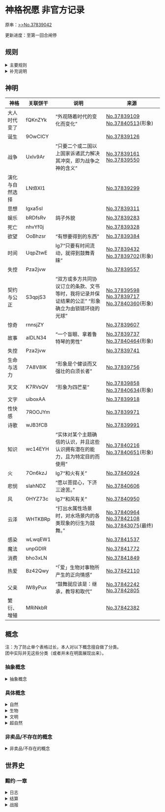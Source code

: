 # 神格祝愿 非官方记录

原串：[>>No.37839042](https://adnmb3.com/t/37839042)

更新进度：至第一回合闸停

## 规则

<details><summary>主要规则</summary>

[>>No.37839057](https://adnmb3.com/t/37839042?page=1)

```
#不限量多人团
这是一个多人团，会对每个玩家记录一些数据信息；但是本团并没有固定的玩家或玩家上限。实际上，本团使用“概念神明”机制，任何一个玩家都可以选择成为某个神明的中之人，或是自行创建一个新的神明。

#类牌中世界
这个团是类牌中世界团，也就是说，玩家需要通过打出一些概念卡来左右这个世界的状态。这些概念卡的购买是“天马行空”的，即玩家可以自行决定自己想要获得的概念名。每张概念均有一个价格（使用“神格点数”购置），会由我定价，因此强大的概念并不能轻易的获取。

#史诗
本团的胜利条件为：某个神明获得1000点神格，并购买「天佑」。或世界发展到一定程度，触发某个结局。在触发结局的情况下，将不会有神明获胜。

#怎样注册神明呢？
注册神明，需要给出一个「概念」，这个概念作为这位神明的神格（如，使用“武”注册神明，即可获得“武神”）。每当世界上发生与神明的神格相对应的事件时，该神明就可以获得神格点数。每个饼干只允许与一位神挂钩。初始拥有100神格点数。

#怎么打出概念呢？
游戏开始后，神明们就可以开始购买概念或打出概念。打出概念时，应表达出该概念“以什么形式”打出。打出后会进行命运判定，并根据判定结果决定事件结果，同时为事件所带来的影响渲染世界现状。通常，应当尽量购买并打出符合本神的神格的概念，并使他们能扭转或改变现有的世界事件，从而更好的累计神格点数。

#神明的操作顺序？
通常以发布顺序结算。最先打出的概念最先结算，并引发事件。有些事件会长期驻留，或是改变世界的规则。通常在一个事件结束或发生变动后，会为各神明结算神格点数。神格点数的赚取能力，主要与该事件投入的概念的价值总量以及事件具体内容有关。

#时间如何推进呢？
随着事件而推进，有时不会推进。这个世界几乎不会自己变动，打出的概念所引发的事件，是让这个世界动起来的根本牵引力。如果想要看到一场崭新的史诗，就请多多打出概念吧。

#好耶，卡什么都可以吗？
我会为概念定价。虽然什么都可以，但不宜超过7个字。虽然可以添加额外的描述，但其具体功效不一定符合你的描述（比如需要其他世界观来解释的东西，在这个世界中是无效的，例如向世界中添加枪之恶魔，它将不会继承来自其他世界观的任何设定，而是一个可塑的全新的枪之恶魔，比如拿着枪的小恶魔）。

#那我可以开始注册了吗？
可以开始了(=ﾟωﾟ)=注册与加入神，都是随时允许的。
```

</details>

<details><summary>补充说明</summary>

[>>No.37839233](https://adnmb3.com/t/37839042?page=1)
```
明确神格含义是为了明确具体那些事件会得到该神格青睐
范围越广，单个事件收益越小；收益越大，则触发收益的契机越少
```

[>>No.37839662](https://adnmb3.com/t/37839042?page=2)
```
Q：可以双/多神格位吗
A：可以注册多个神，一个神也可以有多个饼

Q：话说要捏神明形象吗
A：可以捏
```

[>>No.37840629](https://adnmb3.com/t/37839042?page=5)
```
（概念）打出时可以附加上希望如何使用（我也会自行生成，但不一定符合你的需要）
```

[>>No.37840892](https://adnmb3.com/t/37839042?page=6)
```
Q：可以购买多个神格？
A：神格并不能购买

Q：能和其他神团购概念吗
A：
虽然一般不允许，但一些情况我可以允许
团购后请确定由谁持有
```

[>>No.37841411](https://adnmb3.com/t/37839042?page=8)
```
Q：同一个概念可以以不同的形式多次打出吗
A：需再次购买后打出，但通常同一个概念必须以不同形式打出，否则效果会大打折扣
```

[>>No.37841536](https://adnmb3.com/t/37839042?page=8)
```
Q：【火球术】是否可以在魔法这个概念出现之前打出？
A：一些事件可能会改变概念的价格，比如魔法让火球术降价
```

[>>No.37841862](https://adnmb3.com/t/37839042?page=10)
```
Q：指定打出方式可否指定火山形态？
A：
可以
只要不超出一般性上这个概念的范畴
```

[>>No.37842315](https://adnmb3.com/t/37839042?page=11)
```
Q（契约与公正）：每注册一位神就相当与这个世界立约了，我能获取点数吗？
A：等结算时会有（少得可怜的点数）
```

[>>No.37842909](https://adnmb3.com/t/37839042?page=14)
```
Q：“认识”和“教导”可以合成出“教师”这个职业吗？…
A：没有合成这种做法，但可以以类似的方式打出，并产生类似的效果
```

[>>No.37843218](https://adnmb3.com/t/37839042?page=14)
```
Q：我怎么感觉一张牌打出的效果最多不能超过这张卡的价格，有什么类似的规定吗？
A：
价格决定了这张卡能做的事情。
一个事件所参与的卡的总价值才是这个事件的回报的计算基础
（也就是低价卡很难引发大事件，但有时低价卡也可以为大事件铺下垫脚石）

顺带一提，闸停后商店关门，下回合开始前不再回答报价，也不再允许买卡
```

[>>No.37843328](https://adnmb3.com/t/37839042?page=15)
```
Q：没有回复的大概就是表示已阅且已行动吧？
A：是的
```

[>>No.37845049](https://adnmb3.com/t/37839042?page=18)
```
很明显只给自己加分的卡，一般不如不打（虽然汇报很高，但许多也是买100，得30），
但是群体加分的卡，往往会有超额回报（但分散在不同的神那里），
大家既要竞争，又要合作哦
```

[>>No.37846025](https://adnmb3.com/t/37839042?page=19)
```
为了防止人太多，不定时开闸，每次开闸一小时左右，每天保底开闸一次
不过计分时所有人神明都参与，仅购卡/问询和打卡需要现场参与

Q：打出的卡是直接删库还是回到牌堆还是捏在手里随便打
A：
用过的卡会被消耗掉。
用掉之后，可以重复购买同一张卡（即无法手持多张同一张卡），
但使用时需改变使用方式，否则效果会大打折扣
```

[>>No.37853691](https://adnmb3.com/t/37839042?page=20)
```
Q：问一下智慧变形怪智慧到什么程度？
A：智慧到能被叫做智慧生物的程度

Q：
从原核生物跳到智慧生物，跨度巨大的有点超出俺的认知范围了，现在情报太少，有好多闹不明白的地方( ﾟ∀。)
端粒体是我理解的那个端粒体，还是线粒体的误写？又或者是本团中独有的同名不同物的特殊构造？
变形怪的主要能量来源是啥？太阳能？地热？风？魔法？火力？吸猫动力？混合形式供能？无能耗负熵生物？
A：
这个世界是「神创论」为基础的世界，因此变形怪的动力来源是神秘的，细胞的结构也是神秘的。
这些要在新的卡被打出时才能知晓；但即使不打出，也可以认为是真实已存在的。
因此变形怪可以理解成某种“圣经式的原始怪物/恶魔”
```

</details>

## 神明

| 神格           | 关联饼干 | 说明                                                                                            | 来源                                                  |
| -------------- | -------- | ----------------------------------------------------------------------------------------------- | ----------------------------------------------------- |
| 大人时代变了   | fQKnZYk  | “外观随着时代的变化而变化”                                                                      | [No.37839109]() [No.37840513]()(形象)                 |
| 诞生           | 9OwCICY  |                                                                                                 | [No.37839126]()                                       |
| 战争           | UxIv9Ar  | “只要二个或二国以上国家诉诸武力解决其冲突，即为战争之神的含义”                                  | [No.37839161]() [No.37839550]()                       |
| 演化与自然选择 | LNtBXI1  |                                                                                                 | [No.37839299]()                                       |
| 思想           | Igxa5sI  |                                                                                                 | [No.37839311]()                                       |
| 娱乐           | bRDfsRv  | 鸽子外貌                                                                                        | [No.37839283]()                                       |
| 死亡           | nhvYf0j  |                                                                                                 | [No.37839328]()                                       |
| 欲望           | OoBhzsr  | “有想要得到的东西”                                                                              | [No.37839384]()                                       |
| 时间           | UqpZtwE  | Ig7“只要有时间流动，就得到鼓舞青睐”                                                             | [No.37839432]() [No.37839702]()(形象)                 |
| 失控           | Pza2jvw  |                                                                                                 | [No.37839557]()                                       |
| 契约与公正     | S3qpjS3  | “双方或多方共同协议订立的条款、文书等时，我将记录并保证结果的公正” “形象确立为由锁链环绕的光球” | [No.37839598]() [No.37839717]() [No.37840360]()(形象) |
| 惊奇           | rnnsjZY  |                                                                                                 | [No.37839607]()                                       |
| 故事           | aIDLN34  | “一个盲眼、拿着鲁特琴的男性”                                                                    | [No.37839737]() [No.37840464]()(形象)                 |
| 失控           | Pza2jvw  |                                                                                                 | [No.37839741]()                                       |
| 生命与活力     | 7A8V8lK  | “形象是个健谈而又强壮的白须长者”                                                                | [No.37839756]()                                       |
| 天文           | K7RVsQV  | “形象为四芒星”                                                                                  | [No.37839858]() [No.37840634]()(形象)                 |
| 文字           | uiboxAA  |                                                                                                 | [No.37839918]()                                       |
| 性快感         | 7ROOJYm  |                                                                                                 | [No.37839971]()                                       |
| 诗歌           | wJB3fCB  |                                                                                                 | [No.37839991]()                                       |
| 知识           | wc14EYH  | “实体对某个主题确信的认识，并且这些认识拥有潜在的能力，且为特定目的而使用”                      | [No.37840216]() [No.37840651]()(形象)                 |
| 火             | 7On6kzJ  | Ig7“和火有关”                                                                                   | [No.37840924]()                                       |
| 悲悯           | sIahNDZ  | “愿以菩提心，下济三途苦。”                                                                      | [No.37840606]()                                       |
| 风             | 0HYZ73c  | Ig7“和风有关”                                                                                   | [No.37840950]()                                       |
| 云泽           | WHTKBRp  | “打出水属性场景时，对水场景内的各类现象的衍生为鼓舞。”                                          | [No.37840964]() [No.37842108]() [No.37843075]()(最终) |
| 感染           | wLwqEW1  |                                                                                                 | [No.37841537]()                                       |
| 魔法           | unpGDIR  |                                                                                                 | [No.37841772]()                                       |
| 消费           | bho3xLN  |                                                                                                 | [No.37841849]()                                       |
| 热爱           | Bz42Qwy  | “「爱」生物对事物所产生的正向情感”                                                              | [No.37842110]()                                       |
| 父亲           | IW8yPux  | “鼓舞就应该是：继承，教导和取代”                                                                | [No.37842242]() [No.37842805]()                       |
| 繁衍、增殖     | MRiNkbR  |                                                                                                 | [No.37842382]()                                       |

## 概念

注：为了防止单个表格过长，本人对以下概念擅自做了分类。  
团中实际并无这些分类（或者并未在明面展现出来）。

### 抽象概念

<details><summary>抽象概念</summary>

| 名称         | 价格 | 说明                                                                                 | 来源            |
| ------------ | ---- | ------------------------------------------------------------------------------------ | --------------- |
| 奇迹         | 199  |                                                                                      | [No.37839819]() |
| 演化         | 162  |                                                                                      | [No.37839885]() |
| 戏剧         | 8    |                                                                                      | [No.37840009]() |
| 进化         | 163  |                                                                                      | [No.37840009]() |
| 随机性       | 20   |                                                                                      | [No.37840009]() |
| 突变         | 22   |                                                                                      | [No.37840009]() |
| 错误         | 10   |                                                                                      | [No.37840009]() |
| 繁衍         | 33   |                                                                                      | [No.37840009]() |
| 沉浸         | 12   |                                                                                      | [No.37840207]() |
| 历史         | 57   |                                                                                      | [No.37840552]() |
| 天文         | 53   |                                                                                      | [No.37840552]() |
| 文学         | 34   |                                                                                      | [No.37840552]() |
| 思想         | 32   |                                                                                      | [No.37840552]() |
| 语言         | 32   |                                                                                      | [No.37840552]() |
| 死亡         | 10   |                                                                                      | [No.37840719]() |
| 新陈代谢     | 20   |                                                                                      | [No.37840719]() |
| 谅解         | 11   |                                                                                      | [No.37840892]() |
| 不念         | 14   |                                                                                      | [No.37840892]() |
| 恻隐之心     | 13   |                                                                                      | [No.37840892]() |
| 一线生机     | 74   |                                                                                      | [No.37840892]() |
| 恐惧         | 12   |                                                                                      | [No.37840892]() |
| 畸变         | 23   |                                                                                      | [No.37840951]() |
| 狂想         | 35   |                                                                                      | [No.37841251]() |
| 暴虐         | 17   |                                                                                      | [No.37841251]() |
| 猝死         | 9    |                                                                                      | [No.37841251]() |
| 繁殖         | 33   |                                                                                      | [No.37841251]() |
| 复制         | 120  |                                                                                      | [No.37841251]() |
| 偷懒         | 13   |                                                                                      | [No.37841251]() |
| 祝福         | 57   |                                                                                      | [No.37841411]() |
| 传承         | 35   | “知识和经验通过故事传承”                                                             | [No.37841411]() |
| 加速         | 75   | “新的可能，加速世界上所以正在进行的事物一段时间”                                     | [No.37841536]() |
| 腐朽         | 35   | “时间的另一种体现”                                                                   | [No.37841681]() |
| 窃取         | 17   |                                                                                      | [No.37841681]() |
| 抢夺         | 17   |                                                                                      | [No.37841681]() |
| 渗透         | 18   |                                                                                      | [No.37841681]() |
| 扭曲         | 120  |                                                                                      | [No.37841862]() |
| 断章取义     | 13   |                                                                                      | [No.37841862]() |
| 弄假成真     | 13   |                                                                                      | [No.37841862]() |
| 静止         | 20   |                                                                                      | [No.37841862]() |
| 智慧         | 100  |                                                                                      | [No.37842149]() |
| 感染         | 60   |                                                                                      | [No.37842315]() |
| 神降         | 187  |                                                                                      | [No.37842315]() |
| 点化         | 93   |                                                                                      | [No.37842315]() |
| 地理大发现   | 24   |                                                                                      | [No.37842315]() |
| 记录         | 32   | 契约与公正“’这是我与众生最初的契约 ‘”                                                | [No.37842490]() |
| 权威         | 23   |                                                                                      | [No.37842490]() |
| 严肃         | 14   |                                                                                      | [No.37842490]() |
| 教导         | 12   |                                                                                      | [No.37842490]() |
| 疏离         | 22   |                                                                                      | [No.37842490]() |
| 认识         | 34   |                                                                                      | [No.37842490]() |
| 万类共生     | 62   | “指的是WWF（世界自然基金会）提出的自然保护概念、［领地神圣不可侵犯］”                | [No.37842639]() |
| 幸福         | 999  |                                                                                      | [No.37842639]() |
| 文明         | 36   |                                                                                      | [No.37842639]() |
| 科学         | 34   |                                                                                      | [No.37842639]() |
| 创造         | 31   |                                                                                      | [No.37842639]() |
| 打断         | 9    |                                                                                      | [No.37842639]() |
| 无中生有     | 74   |                                                                                      | [No.37842909]() |
| 解释权       | 19   | 契约与公正“‘本契约的最终解释权归神灵所有’”                                           | [No.37842909]() |
| 痛苦         | 9    |                                                                                      | [No.37843092]() |
| 苦难         | 108  |                                                                                      | [No.37843092]() |
| 灾难         | 108  |                                                                                      | [No.37843092]() |
| 天灾         | 108  |                                                                                      | [No.37843092]() |
| 人祸         | 89   |                                                                                      | [No.37843092]() |
| 战争         | 24   |                                                                                      | [No.37843092]() |
| 瘟疫         | 27   |                                                                                      | [No.37843092]() |
| 饥荒         | 27   |                                                                                      | [No.37843092]() |

</details>

### 具体概念

<details><summary>自然</summary>

##### 宇宙

| 名称 | 价格 | 说明 | 来源            |
| ---- | ---- | ---- | --------------- |
| 太阳 | 100  |      | [No.37840552]() |
| 月亮 | 99   |      | [No.37840552]() |
| 星空 | 108  |      | [No.37840552]() |
| 星星 | 98   |      | [No.37840892]() |

##### 资源

| 名称 | 价格 | 说明 | 来源            |
| ---- | ---- | ---- | --------------- |
| 资源 | 31   |      | [No.37839845]() |
| 风   | 5    |      | [No.37840951]() |
| 火   | 25   |      | [No.37841536]() |
| 空气 | 5    |      | [No.37840552]() |
| 热量 | 30   |      | [No.37841411]() |
| 热能 | 30   |      | [No.37840719]() |
| 天气 | 54   |      | [No.37842639]() |
| 雪   | 5    |      | [No.37843092]() |

##### 地貌

| 名称 | 价格 | 说明 | 来源            |
| ---- | ---- | ---- | --------------- |
| 山   | 45   |      | [No.37843092]() |
| 火山 | 39   |      | [No.37840719]() |
| 高原 | 45   |      | [No.37843092]() |
| 树海 | 38   |      | [No.37841251]() |
| 沼泽 | 38   |      | [No.37841251]() |
| 大江 | 51   |      | [No.37842149]() |
| 海洋 | 52   |      | [No.37839638]() |
| 岛屿 | 51   |      | [No.37842315]() |

</details>

<details><summary>生物</summary>

##### 生物基础

| 名称   | 价格 | 说明 | 来源            |
| ------ | ---- | ---- | --------------- |
| 生物   | 88   |      | [No.37839716]() |
| 灵魂   | 57   |      | [No.37840552]() |
| 营养   | 31   |      | [No.37841411]() |
| 端粒体 | 26   |      | [No.37842149]() |

##### 微生物

| 名称     | 价格 | 说明                           | 来源            |
| -------- | ---- | ------------------------------ | --------------- |
| 植物     | 55   |                                | [No.37839845]() |
| 病毒     | 25   |                                | [No.37841681]() |
| 原核生物 | 26   | “‘从水下第一个生命的萌芽开始’” | [No.37842315]() |
| 细胞     | 26   |                                | [No.37840009]() |
| 细菌     | 25   |                                | [No.37840207]() |
| 寄生虫   | 27   |                                | [No.37842909]() |

##### 智慧生物

| 名称     | 价格 | 说明 | 来源            |
| -------- | ---- | ---- | --------------- |
| 智慧生物 | 92   |      | [No.37840951]() |
| 变形怪   | 42   |      | [No.37841862]() |
| 猫娘     | 41   |      | [No.37843092]() |

</details>

<details><summary>文明</summary>

| 名称 | 价格 | 说明 | 来源            |
| ---- | ---- | ---- | --------------- |
| 建筑 | 33   |      | [No.37840009]() |
| 文字 | 32   |      | [No.37840552]() |
| 货币 | 31   |      | [No.37841251]() |

##### 文明造物

| 名称 | 价格 | 说明 | 来源            |
| ---- | ---- | ---- | --------------- |
| 机械 | 37   |      | [No.37840334]() |

</details>

<details><summary>超自然</summary>

| 名称   | 价格 | 说明 | 来源            |
| ------ | ---- | ---- | --------------- |
| 超自然 | 58   |      | [No.37840892]() |
| 魔法   | 58   |      | [No.37841251]() |
| 诅咒   | 57   |      | [No.37841251]() |
| 灵异   | 57   |      | [No.37840892]() |
| 火球术 | 58   |      | [No.37841536]() |

##### 神明造物

| 名称   | 价格 | 说明                                                                                 | 来源            |
| ------ | ---- | ------------------------------------------------------------------------------------ | --------------- |
| 万神殿 | 43   |                                                                                      | [No.37840207]() |
| 通天桥 | 188  | “允许神灵与部分幸运的凡物进行交流，是没有实体的沟通桥梁”                             | [No.37841251]() |
| 时刻塔 | 76   | “隐藏于现实与虚幻的交境这种，光之高塔顶天立地，规范，记录，时间，稳定，加固时间架构” | [No.37841681]() |
| 龙宫   | 44   |                                                                                      | [No.37842149]() |

</details>

### 非卖品/不存在的概念

<details><summary>非卖品/不存在的概念</summary>

| 名称         | 价格 | 说明                                                                                 | 来源            |
| ------------ | ---- | ------------------------------------------------------------------------------------ | --------------- |
| 岩浆库       | 无   | Ig7“请修正概念”                                                                      | [No.37840719]() |
| 摸鱼         | 无   | Ig7“这个概念的双关性过高，请修正”                                                    | [No.37840951]() |
| 大陆         | 无   | Ig7“这个概念无法购买”                                                                | [No.37841862]() |
| 亚空间       | 无   | Ig7“这个概念无法购买”                                                                | [No.37842315]() |
| 空间缝隙     | 无   | Ig7“这个概念无法购买”                                                                | [No.37842315]() |
| 贩卖概念的ig |      | Ig7“非卖品”                                                                             | [No.37842639]() |
| 使无效       | 无   | Ig7“不可购买”                                                                        | [No.37842639]() |
| 洪流塔       | 无   | ~~“加速一格地图内的时间（2倍）”~~ Ig7“这个塔的概念是不允许的”                        | [No.37843287]() |

</details>

## 世界史

### 黯约·一章

<details><summary>日志</summary>

[>>No.37844051](https://adnmb3.com/t/37839042?page=16)
| 发起者         | 行动        | 对象                                                                                                                                                        | 结果                                                | 来源 ｜                                             |
| -------------- | ----------- | ----------------------------------------------------------------------------------------------------------------------------------------------------------- | --------------------------------------------------- | --------------------------------------------------- |
| /              | 查询        | “现在的世界处在什么样的状态？有智慧生物了吗？”                                                                                                              | “荒芜的大陆，在其上什么都没有”                      | [No.37840098](https://adnmb3.com/t/37839042?page=4) |
| 惊奇           | 购买        | 「随机性」                                                                                                                                                  |                                                     | [No.37840207]()                                     |
| 死亡           | 购买 & 打出 | 「海洋」「细胞」「突变」                                                                                                                                    |                                                     | [No.37840334]()                                     |
|                |             | 1：1泛滥的海洋拍打着大陆周围的山石，蔚蓝之中，一些渺小的细胞小心的产生，小心的变化着<br />【向世界打出海洋，细胞，突变】                                          |                                                     |                                                     |
| 契约与公正     | 购买 & 打出 | 「万神殿」                                                                                                                                                  |                                                     | [No.37840552]()                                     |
|                |             | 1：2这就是创世的第一天。创造生命后，新晋的神明世界，屹立起一座万神殿<br />【向神明打出万神殿】                                                                    |                                                     |                                                     |
| 知识           | 购买 & 打出 | 「灵魂」；「思想」打到「灵魂」                                                                                                                              |                                                     | [No.37840892]()                                     |
|                |             | 1：3在那里，经过讨论，神创造了灵魂，赋予了灵魂以思想，为细胞们准备着<br />【直接打出灵魂，向灵魂打出思想】                                                        |                                                     |                                                     |
| 火             | 购买 & 打出 | 「空气」                                                                                                                                                    |                                                     | [No.37841251]()                                     |
|                |             | 1：3（2）然后，又带来了空气，涌动到世界的四处<br />【向世界打出空气】                                                                                             |                                                     |                                                     |
| 失控           | 购买 & 打出 | 「畸变」打到「细胞」                                                                                                                                        |                                                     | ^                                                   |
|                |             | 1：4此时，海洋中变化的细胞逐渐变异，一种狂躁开始蔓延<br />【向细胞打出畸变】                                                                                      |                                                     |                                                     |
| 天文           | 购买 & 打出 | 「太阳」                                                                                                                                                    |                                                     | [No.37841411]()                                     |
|                |             | 1：5神明说，这是因为生物沐浴了太多冷与黑暗。于是让日光降临了<br />【打出太阳】                                                                                    |                                                     |                                                     |
| /              | 查询        | 神明列表                                                                                                                                                    | [No.37841555](https://adnmb3.com/t/37839042?page=8) | [No.37841536]()                                     |
| 文字           | 购买 & 打出 | 「星星」                                                                                                                                                    |                                                     | ^                                                   |
|                |             | 1：6于是让星光降临了<br />【打出星星】                                                                                                                            |                                                     |                                                     |
| 思想           | 购买 & 打出 | 「热能」；「火山」打到海里…（[No.37841597](https://adnmb3.com/t/37839042?page=8)）                                                                          |                                                     | [No.37841862]()                                     |
|                |             | 1：7于是将海洋变得滚烫，让海底的火山喷涌<br />【打出热能。打出火山到海里（与细胞进行养分联动）】                                                                  |                                                     |                                                     |
| 娱乐           | 购买        | 「变形怪」                                                                                                                                                  |                                                     | ^                                                   |
| 云泽           | 购买 & 打出 | 「沼泽」「树海」打到[地图指定位置](https://nmbimg.fastmirror.org/image/2021-05-13/609d22377c10d.jpg)（[No.37841665](https://adnmb3.com/t/37839042?page=9)） |                                                     | ^                                                   |
|                |             | 1：8于是神明在大陆一角播撒下一片神话的沼泽与树海，作为伊甸园<br />【打出沼泽，树海（位置见图）】                                                                  |                                                     |                                                     |
| 感染           | 购买        | 「窃取」                                                                                                                                                    |                                                     | [No.37842149]()                                     |
|                |             | 1：9但有一位神明背叛了天庭，他向其他神明掠夺神格，然后逃走了<br />【向神明打出窃取】                                                                              |                                                     |                                                     |
| 火             | 购买        | 「火」                                                                                                                                                      |                                                     | ^                                                   |
| 演化与自然选择 | 购买 & 打出 | 「端粒体」                                                                                                                                                  |                                                     | ^                                                   |
|                |             | 1：10逃走之后，海里的细胞突然的异变，产生出了端粒体，成为了丑陋的生物<br />【打出端粒体】                                                                         |                                                     |                                                     |
| 娱乐           | 购买 & 打出 | 「变形怪」打得到处都是                                                                                                                                      |                                                     | [No.37842315]()                                     |
|                |             | 1：11很快，变化为了匍匐在整片大陆的变形怪<br />【全世界打出变形怪】                                                                                               |                                                     |                                                     |
| 演化与自然选择 | 购买 & 打出 | 「原核生物」放置在海底火山周围                                                                                                                              |                                                     | ^                                                   |
|                |             | 1：12只在海底火山附近，留有残存的正常细胞，他们进化为原核生物，苟且着<br />【向海底火山打出原核生物】                                                             |                                                     |                                                     |
| 时间           | 购买        | 「加速」                                                                                                                                                    |                                                     | [No.37842490]()                                     |
| 感染           | 打出        | 「窃取」“以窃取所有命运值>17的人的命运”                                                                                                                     | “效果不一定符合预期”                                | ^                                                   |
| 诗歌           | 购买 & 打出 | 「智慧生物」打到大陆上                                                                                                                                      |                                                     | ^                                                   |
|                |             | 1：13大陆的变形怪，在匍匐之中，一些个体逐渐出现了智慧。<br />【向大陆打出智慧生物】                                                                               |                                                     |                                                     |
| 故事           | 购买        | 「传承」                                                                                                                                                    |                                                     | ^                                                   |
| 惊奇           | 购买        | 「地理大发现」                                                                                                                                              |                                                     | [No.37842639]()                                     |
| 惊奇           | 打出        | 「随机性」                                                                                                                                                  |                                                     | ^                                                   |
|                |             | 1：14（该章节遗失）<br />【向世界打出随机性X 被拒绝，无意义的打卡】                                                                                               |                                                     |                                                     |
| 契约与公正     | 购买 & 打出 | 「记录」                                                                                                                                                    |                                                     | [No.37842761]()                                     |
|                |             | 1：15一位神明记录下来创世第一天的一切，作为神话留下<br />【向世界打出记录】                                                                                       |                                                     |                                                     |
| 时间           | 打出        | 「加速」50年                                                                                                                                                |                                                     | [No.37842909]()                                     |
|                |             | 1：16然后，调整了时间的沙漏，让这个世界加速了起来<br />【打出加速，加速时间】                                                                                     |                                                     |                                                     |
| 大人时代变了   | 购买        | 「文明」                                                                                                                                                    |                                                     | ^                                                   |
| 消费           | 购买 & 打出 | 「猫」                                                                                                                                                      |                                                     | ^                                                   |
| 父亲           | 购买        | 「认识」「教导」「权威」「疏离」                                                                                                                            |                                                     | ^                                                   |
| 风             | 购买 & 打出 | 「高原」「山」打出；「雪」打在较高的山峰上                                                                                                                  |                                                     | [No.37843092]()                                     |
|                |             | 1：17高原出现了，山出现了。山上，出现了雪<br />【向世界打出高原、山，然后在山上打出雪】                                                                           |                                                     |                                                     |
| 热爱           | 购买 & 打出 | 「天气」                                                                                                                                                    |                                                     | ^                                                   |
|                |             | 1：18于是，山与雪带来了天气，天气带来了风云变幻<br />【打出天气】                                                                                                 |                                                     |                                                     |
|                |             | 1：19纷纭变化，经过时间的洗礼，变形怪、智慧变形怪也继续着变化；这其中，诞生了一种渺小的生物，称为猫<br />【打出猫】                                                                                                                                                            |                                                     |                                                     |
| 热爱           | 购买        | 「火」                                                                                                                                                      |                                                     | ^                                                   |
| 契约与公正     | 购买 & 打出 | 「解释权」                                                                                                                                                  |                                                     | [No.37843287]()                                     |
|                |             | 1：20看见猫后，一位神明说：是这样，第一天的工作完成了。他这么说，十一位内他有解释权。于是，创世的第一天结束了。<br />【向神明打出解释权】                         |                                                     |                                                     |

</details>

<details><summary>结算</summary>

[>>No.37844811](https://adnmb3.com/t/37839042?page=18)
```
#玩家列表
饼干【fQKnZYk】——神格【大人时代变了】——命运值【99=64+4+3+1+10+8+1+8】——持有：文明
饼干【9OwCICY】——神格【诞生】——命运值【145=100+6+1+5+1+10+8+1+2+1+1+1+4+3+1】——持有：
饼干【IW8yPux】——神格【父亲】——命运值【9】——持有：认识，教导，权威，疏离
饼干【UqpZtwE】——神格【时间】——命运值【45=25+20】——持有：
饼干【UxIv9Ar】——神格【战争】——命运值【100】——持有： 
饼干【nhvYf0j】——神格【死亡】——命运值【3=0+3】——持有：
饼干【Pza2jvw】——神格【失控】——命运值【107=77+10+6+2+2+1+9】——持有：
饼干【wLwqEW1】——神格【感染】——命运值【87=83+4】——持有：
饼干【bRDfsRv】——神格【娱乐】——命运值【60=58+2】——持有：
饼干【OoBhzsr】——神格【欲望】——命运值【102=100+2】——持有：
饼干【7ROOJYm】——神格【性快感】——命运值【100】——持有：
饼干【LNtBXI1】——神格【演化与自然选择】——命运值【119=48+20+3+9+4+5+18+9+3】——持有：
饼干【Igxa5sI】——神格【思想】——命运值【52=31+5+9+3+4】——持有：
饼干【wc14EYH】——神格【知识】——命运值【14=11+2+1】——持有：
饼干【S3qpjS3】——神格【契约与公正】——命运值【28=6+11+11】——持有：
饼干【K7RVsQV】——神格【天文】——命运值【60=0+30+25+5】——持有：
饼干【unpGDIR】——神格【魔法】——命运值【105=100+1+4】——持有：
饼干【aIDLN34】——神格【故事】——命运值【73=65+1+2+5】——持有：传承
饼干【7A8V8lK】——神格【生命与活力】——命运值【160=100+13+9+6+2+7+1+1+3+11+5+2】——持有：
饼干【MRiNkbR】——神格【繁衍、增殖】——命运值【151=100+14+2+17+3+4+7+3+1】——持有：
饼干【Bz42Qwy】——神格【热爱】——命运值【32=21+5+6】——持有：火
饼干【uiboxAA】——神格【文字】——命运值【4=2+2】——持有：
饼干【wJB3fCB】——神格【诗歌】——命运值【11=8+3】——持有：
饼干【sIahNDZ】——神格【悲悯】——命运值【100】——持有：
饼干【rnnsjZY】——神格【惊奇】——命运值【63=56+3+4】——持有：随机性，地理大发现
饼干【bho3xLN】——神格【消费】——命运值【71】——持有：
饼干【7On6kzJ】——神格【火】——命运值【90=70+10+10】——持有：火
饼干【0HYZ73c】——神格【风】——命运值【13=5+1+7】——持有：
饼干【WHTKBRp】——神格【云泽】——命运值【104=22+1+1+4+20+1+37+18】——持有：
```

</details>

<details><summary>战报</summary>

[>>No.37847517](https://adnmb3.com/t/37839042?page=20)
![](https://nmbimg.fastmirror.org/image/2021-05-13/609d485a41bc5.jpg)

</details>
